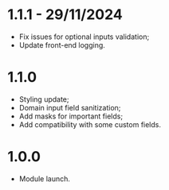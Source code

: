 # 1.1.1 - 29/11/2024
* Fix issues for optional inputs validation;
* Update front-end logging.

# 1.1.0
* Styling update;
* Domain input field sanitization;
* Add masks for important fields;
* Add compatibility with some custom fields.

# 1.0.0
* Module launch.
